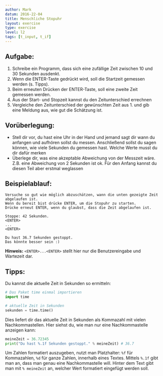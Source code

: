 ```yaml
---
author: Mark
datum: 2016-22-04
title: Menschliche Stopuhr
layout: exercise
type: exercise
level: l2
tags: [t_input, t_if]
---
```


## Aufgabe:

1. Schreibe ein Programm, dass sich eine zufällige Zeit zwischen 10 und 30 Sekunden ausdenkt.
2. Wenn die ENTER-Taste gedrückt wird, soll die Startzeit gemessen werden (s. Tipps).
3. Beim erneuten Drücken der ENTER-Taste, soll eine zweite Zeit gemessen werden.
4. Aus der Start- und Stopzeit kannst du den Zeitunterschied errechnen
5. Vergleiche den Zeitunterschied der gewünschten Zeit aus 1. und gib eine Meldung aus, wie gut die Schätzung ist.

## Vorüberlegung:
- Stell dir vor, du hast eine Uhr in der Hand und jemand sagt dir wann du anfangen und
  aufhören sollst du messen. Anschließend sollst du sagen können,
  wie viele Sekunden du gemessen hast. Welche Werte musst du dir dafür merken
- Überlege dir, was eine akzeptable Abweichung von der Messzeit wäre.
  Z.B. eine Abweichung von 2 Sekunden ist ok. Für den Anfang kannst du diesen Teil aber erstmal weglassen

## Beispielablauf:

```
Versuche so gut wie möglich abzuschätzen, wann die unten gezeigte Zeit  
abgelaufen ist.  
Wenn du bereit bist drücke ENTER, um die Stopuhr zu starten.  
Drücke erneut ENTER, wenn du glaubst, dass die Zeit abgelaufen ist.

Stoppe: 42 Sekunden.
<ENTER>
...
<ENTER>

Du hast 36.7 Sekunden gestoppt.
Das könnte besser sein :)
```

**Hinweis:** `<ENTER>...<ENTER>` stellt hier nur die Benutzereingabe und Wartezeit dar.


## Tipps:
Du kannst die aktuelle Zeit in Sekunden so ermitteln:

```python
# Das Paket time einmal importieren
import time

# aktuelle Zeit in Sekunden
sekunden = time.time()
```
Dies liefert dir das aktuelle Zeit in Sekunden als Kommazahl mit vielen Nachkommastellen. Hier siehst du, wie man nur eine Nachkommastelle anzeigen kann:

```python
meineZeit = 36.72345
print("Du hast %.1f Sekunden gestoppt." % meineZeit) # 36.7
```
Um Zahlen formatiert auszugeben, nutzt man Platzhalter: `%f` für Kommazahlen, `%d` für ganze Zahlen, innerhalb eines Textes.
Mittels `%.1f` gibt man an, dass man genau eine Nachkommastelle will. Hinter dem Text gibt man mit `% meineZeit` an, welcher Wert formatiert eingefügt werden soll.
